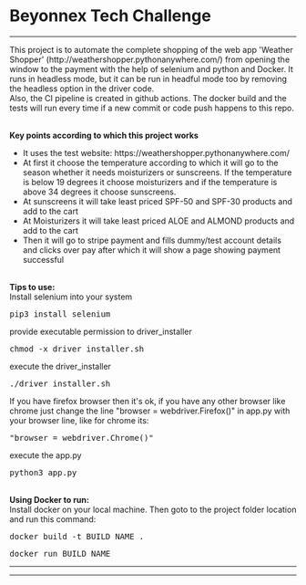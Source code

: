# Beyonnex Tech Challenge

<hr>
This project is to automate the complete shopping of the web app 'Weather Shopper' (http://weathershopper.pythonanywhere.com/) from opening the window to the payment with the help of selenium and python and Docker. It runs in headless mode, but it can be run in headful mode too by removing the headless option in the driver code.
<br>Also, the CI pipeline is created in github actions. The docker build and the tests will run every time if a new commit or code push happens to this repo.

<br><strong>Key points according to which this project works</strong>
<ul>
 <li> It uses the test website: https://weathershopper.pythonanywhere.com/ </li>
  <li> At first it choose the temperature according to which it will go to the season whether it needs moisturizers or sunscreens. If the temperature is below 19 degrees it choose moisturizers and if the temperature is above 34 degrees it choose sunscreens. </li>
  <li> At sunscreens it will take least priced SPF-50 and SPF-30 products and add to the cart</li>
   <li> At Moisturizers it will take least priced ALOE and ALMOND products and add to the cart</li>
   <li> Then it will go to stripe payment and fills dummy/test account details and clicks over pay after which it will show a page showing payment successful</li>
 </ul>
 <br><strong> Tips to use:</strong>
<br>Install selenium into your system<br>
    <pre>pip3 install selenium</pre>
provide executable permission to driver_installer
  <pre>chmod -x driver_installer.sh</pre>
   execute the driver_installer
   <pre>./driver_installer.sh</pre>
If you have firefox browser then it's ok, if you have any other browser like chrome just change the line "browser = webdriver.Firefox()" in app.py with your browser line, like for chrome its:
<pre>"browser = webdriver.Chrome()"</pre>
execute the app.py
<pre>python3 app.py</pre>
<br><strong>Using Docker to run:</strong>
<br>Install docker on your local machine. Then goto to the project folder location and run this command:<br>
  <pre>docker build -t BUILD_NAME .</pre>
  <pre>docker run BUILD_NAME </pre>
 <hr><hr>

